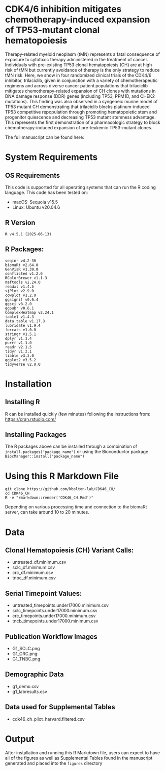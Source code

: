 # CDK4/6 inhibition mitigates chemotherapy-induced expansion of TP53-mutant clonal hematopoiesis
Therapy-related myeloid neoplasm (tMN) represents a fatal consequence of exposure to cytotoxic therapy administered in the treatment of cancer. Individuals with pre-existing TP53 clonal hematopoiesis (CH) are at high risk of tMN but currently avoidance of therapy is the only strategy to reduce tMN risk. Here, we show in four randomized clinical trials of the CDK4/6 inhibitor, trilaciclib, given in conjunction with a variety of chemotherapeutic regimens and across diverse cancer patient populations that trilaciclib mitigates chemotherapy-related expansion of CH clones with mutations in DNA damage response (DDR) genes (including TP53, PPM1D, and CHEK2 mutations). This finding was also observed in a syngeneic murine model of TP53 mutant CH demonstrating that trilaciclib blocks platinum-induced TP53 competitive repopulation through promoting hematopoietic stem and progenitor quiescence and decreasing TP53 mutant stemness advantage. This represents the first demonstration of a pharmacologic strategy to block chemotherapy-induced expansion of pre-leukemic TP53-mutant clones.

The full manuscript can be found here: <link>

# System Requirements
## OS Requirements
This code is supported for all operating systems that can run the R coding language. This code has been tested on:
- macOS: Sequoia v15.5
- Linux: Ubuntu v20.04.6

## R Version
```
R v4.5.1 (2025-06-13)
```

## R Packages:
```
seqinr v4.2-36
biomaRt v2.64.0
GenVisR v1.39.0
conflicted v1.2.0
RColorBrewer v1.1-3
maftools v2.24.0
readxl v1.4.5
sjPlot v2.9.0
cowplot v1.2.0
ggsignif v0.6.4
ggsci v3.2.0
ggpubr v0.6.1
ComplexHeatmap v2.24.1
table1 v1.4.3
data.table v1.17.8
lubridate v1.9.4
forcats v1.0.0
stringr v1.5.1
dplyr v1.1.4
purrr v1.1.0
readr v2.1.5
tidyr v1.3.1
tibble v3.3.0
ggplot2 v3.5.2
tidyverse v2.0.0
```

# Installation
## Installing R
R can be installed quickly (few minutes) following the instructions from: https://cran.rstudio.com/

## Installing Packages
The R packages above can be installed through a combination of `install.packages("package_name")` or using the Bioconductor package `BiocManager::install("package_name")`

# Using this R Markdown File
```
git clone https://github.com/kbolton-lab/CDK46_CH/
cd CDK46_CH
R -e "rmarkdown::render('CDK46_CH.Rmd')"
```
Depending on various processing time and connection to the biomaRt server, can take around 10 to 20 minutes.

# Data
## Clonal Hematopoiesis (CH) Variant Calls:
- untreated_df.minimum.csv
- sclc_df.minimum.csv
- crc_df.minimum.csv
- tnbc_df.minimum.csv

## Serial Timepoint Values:
- untreated_timepoints.under17000.minimum.csv
- sclc_timepoints.under17000.minimum.csv
- crc_timepoints.under17000.minimum.csv
- tncb_timepoints.under17000.minimum.csv

## Publication Workflow Images
- G1_SCLC.png
- G1_CRC.png
- G1_TNBC.png

## Demographic Data
- g1_demo.csv
- g1_labresults.csv

## Data used for Supplemental Tables
- cdk46_ch_pilot_harvard.filtered.csv

# Output
After installation and running this R Markdown file, users can expect to have all of the figures as well as Supplemental Tables found in the manuscript generated and placed into the `figures` directory

